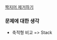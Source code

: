 [짝지어 제거하기](https://programmers.co.kr/learn/courses/30/lessons/12973)

### 문제에 대한 생각
- 축적형 비교 => Stack